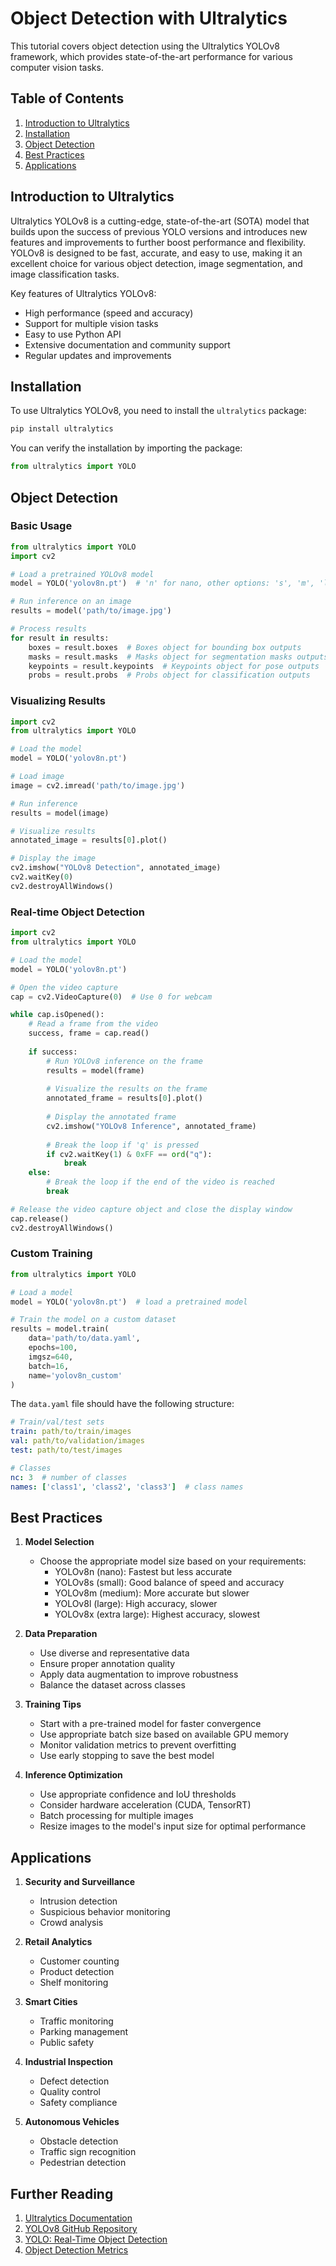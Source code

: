 # Object Detection with Ultralytics

This tutorial covers object detection using the Ultralytics YOLOv8 framework, which provides state-of-the-art performance for various computer vision tasks.

## Table of Contents
1. [Introduction to Ultralytics](#introduction-to-ultralytics)
2. [Installation](#installation)
3. [Object Detection](#object-detection)
4. [Best Practices](#best-practices)
5. [Applications](#applications)

## Introduction to Ultralytics

Ultralytics YOLOv8 is a cutting-edge, state-of-the-art (SOTA) model that builds upon the success of previous YOLO versions and introduces new features and improvements to further boost performance and flexibility. YOLOv8 is designed to be fast, accurate, and easy to use, making it an excellent choice for various object detection, image segmentation, and image classification tasks.

Key features of Ultralytics YOLOv8:
- High performance (speed and accuracy)
- Support for multiple vision tasks
- Easy to use Python API
- Extensive documentation and community support
- Regular updates and improvements

## Installation

To use Ultralytics YOLOv8, you need to install the `ultralytics` package:

```bash
pip install ultralytics
```

You can verify the installation by importing the package:

```python
from ultralytics import YOLO
```

## Object Detection

### Basic Usage

```python
from ultralytics import YOLO
import cv2

# Load a pretrained YOLOv8 model
model = YOLO('yolov8n.pt')  # 'n' for nano, other options: 's', 'm', 'l', 'x'

# Run inference on an image
results = model('path/to/image.jpg')

# Process results
for result in results:
    boxes = result.boxes  # Boxes object for bounding box outputs
    masks = result.masks  # Masks object for segmentation masks outputs
    keypoints = result.keypoints  # Keypoints object for pose outputs
    probs = result.probs  # Probs object for classification outputs
```

### Visualizing Results

```python
import cv2
from ultralytics import YOLO

# Load the model
model = YOLO('yolov8n.pt')

# Load image
image = cv2.imread('path/to/image.jpg')

# Run inference
results = model(image)

# Visualize results
annotated_image = results[0].plot()

# Display the image
cv2.imshow("YOLOv8 Detection", annotated_image)
cv2.waitKey(0)
cv2.destroyAllWindows()
```

### Real-time Object Detection

```python
import cv2
from ultralytics import YOLO

# Load the model
model = YOLO('yolov8n.pt')

# Open the video capture
cap = cv2.VideoCapture(0)  # Use 0 for webcam

while cap.isOpened():
    # Read a frame from the video
    success, frame = cap.read()
    
    if success:
        # Run YOLOv8 inference on the frame
        results = model(frame)
        
        # Visualize the results on the frame
        annotated_frame = results[0].plot()
        
        # Display the annotated frame
        cv2.imshow("YOLOv8 Inference", annotated_frame)
        
        # Break the loop if 'q' is pressed
        if cv2.waitKey(1) & 0xFF == ord("q"):
            break
    else:
        # Break the loop if the end of the video is reached
        break

# Release the video capture object and close the display window
cap.release()
cv2.destroyAllWindows()
```

### Custom Training

```python
from ultralytics import YOLO

# Load a model
model = YOLO('yolov8n.pt')  # load a pretrained model

# Train the model on a custom dataset
results = model.train(
    data='path/to/data.yaml',
    epochs=100,
    imgsz=640,
    batch=16,
    name='yolov8n_custom'
)
```

The `data.yaml` file should have the following structure:

```yaml
# Train/val/test sets
train: path/to/train/images
val: path/to/validation/images
test: path/to/test/images

# Classes
nc: 3  # number of classes
names: ['class1', 'class2', 'class3']  # class names
```

## Best Practices

1. **Model Selection**
   - Choose the appropriate model size based on your requirements:
     - YOLOv8n (nano): Fastest but less accurate
     - YOLOv8s (small): Good balance of speed and accuracy
     - YOLOv8m (medium): More accurate but slower
     - YOLOv8l (large): High accuracy, slower
     - YOLOv8x (extra large): Highest accuracy, slowest

2. **Data Preparation**
   - Use diverse and representative data
   - Ensure proper annotation quality
   - Apply data augmentation to improve robustness
   - Balance the dataset across classes

3. **Training Tips**
   - Start with a pre-trained model for faster convergence
   - Use appropriate batch size based on available GPU memory
   - Monitor validation metrics to prevent overfitting
   - Use early stopping to save the best model

4. **Inference Optimization**
   - Use appropriate confidence and IoU thresholds
   - Consider hardware acceleration (CUDA, TensorRT)
   - Batch processing for multiple images
   - Resize images to the model's input size for optimal performance

## Applications

1. **Security and Surveillance**
   - Intrusion detection
   - Suspicious behavior monitoring
   - Crowd analysis

2. **Retail Analytics**
   - Customer counting
   - Product detection
   - Shelf monitoring

3. **Smart Cities**
   - Traffic monitoring
   - Parking management
   - Public safety

4. **Industrial Inspection**
   - Defect detection
   - Quality control
   - Safety compliance

5. **Autonomous Vehicles**
   - Obstacle detection
   - Traffic sign recognition
   - Pedestrian detection

## Further Reading

1. [Ultralytics Documentation](https://docs.ultralytics.com/)
2. [YOLOv8 GitHub Repository](https://github.com/ultralytics/ultralytics)
3. [YOLO: Real-Time Object Detection](https://pjreddie.com/darknet/yolo/)
4. [Object Detection Metrics](https://jonathan-hui.medium.com/map-mean-average-precision-for-object-detection-45c121a31173)